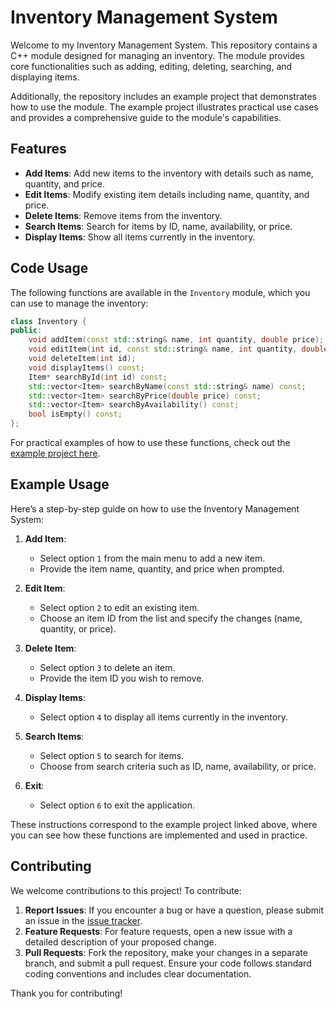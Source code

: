 # Inventory Management System

Welcome to my Inventory Management System. This repository contains a C++ module designed for managing an inventory. The module provides core functionalities such as adding, editing, deleting, searching, and displaying items.

Additionally, the repository includes an example project that demonstrates how to use the module. The example project illustrates practical use cases and provides a comprehensive guide to the module's capabilities.

## Features

- **Add Items**: Add new items to the inventory with details such as name, quantity, and price.
- **Edit Items**: Modify existing item details including name, quantity, and price.
- **Delete Items**: Remove items from the inventory.
- **Search Items**: Search for items by ID, name, availability, or price.
- **Display Items**: Show all items currently in the inventory.

## Code Usage

The following functions are available in the `Inventory` module, which you can use to manage the inventory:
```cpp
class Inventory {
public:
    void addItem(const std::string& name, int quantity, double price);
    void editItem(int id, const std::string& name, int quantity, double price);
    void deleteItem(int id);
    void displayItems() const;
    Item* searchById(int id) const;
    std::vector<Item> searchByName(const std::string& name) const;
    std::vector<Item> searchByPrice(double price) const;
    std::vector<Item> searchByAvailability() const;
    bool isEmpty() const;
};
```
For practical examples of how to use these functions, check out the [example project here](https://github.com/xTh3XL10NFTx/InventoryManagement-Module/blob/master/InventoryManagement.cpp).

## Example Usage

Here’s a step-by-step guide on how to use the Inventory Management System:
1. **Add Item**:
   - Select option `1` from the main menu to add a new item.
   - Provide the item name, quantity, and price when prompted.

2. **Edit Item**:
   - Select option `2` to edit an existing item.
   - Choose an item ID from the list and specify the changes (name, quantity, or price).

3. **Delete Item**:
   - Select option `3` to delete an item.
   - Provide the item ID you wish to remove.

4. **Display Items**:
   - Select option `4` to display all items currently in the inventory.

5. **Search Items**:
   - Select option `5` to search for items.
   - Choose from search criteria such as ID, name, availability, or price.

6. **Exit**:
   - Select option `6` to exit the application.

These instructions correspond to the example project linked above, where you can see how these functions are implemented and used in practice.

## Contributing

We welcome contributions to this project! To contribute:

1. **Report Issues**: If you encounter a bug or have a question, please submit an issue in the [issue tracker](#).
2. **Feature Requests**: For feature requests, open a new issue with a detailed description of your proposed change.
3. **Pull Requests**: Fork the repository, make your changes in a separate branch, and submit a pull request. Ensure your code follows standard coding conventions and includes clear documentation.

Thank you for contributing!
